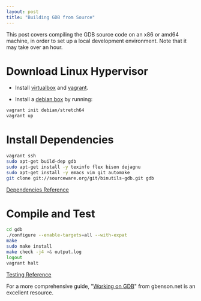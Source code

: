 ```yaml
---
layout: post
title: "Building GDB from Source"
---
```


This post covers compiling the GDB source code on an x86 or amd64
machine, in order to set up a local development environment. Note that
it may take over an hour.

# Download Linux Hypervisor

* Install [virtualbox](https://www.virtualbox.org/wiki/Downloads) and
[vagrant](https://www.vagrantup.com/downloads.html).

* Install a [debian box](https://app.vagrantup.com/debian) by running:

``` bash
vagrant init debian/stretch64
vagrant up
```

# Install Dependencies

``` bash
vagrant ssh
sudo apt-get build-dep gdb
sudo apt-get install -y texinfo flex bison dejagnu
sudo apt-get install -y emacs vim git automake
git clone git://sourceware.org/git/binutils-gdb.git gdb
```

[Dependencies Reference](https://sourceware.org/gdb/wiki/BuildBot#Debian-specific_instructions)

# Compile and Test

``` bash
cd gdb
./configure --enable-targets=all --with-expat
make
sudo make install
make check -j4 >& output.log
logout
vagrant halt
```

[Testing Reference](https://sourceware.org/gdb/wiki/TestingGDB)

For a more comprehensive guide, "[Working on GDB](https://gbenson.net/?p=292)"
from gbenson.net is an excellent resource.
